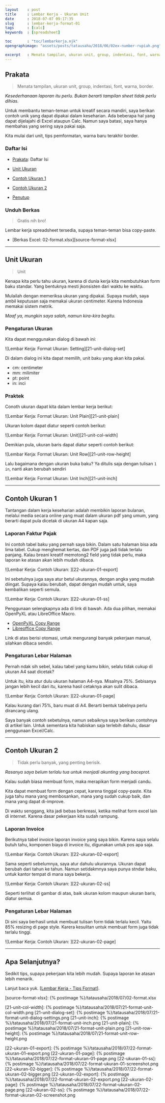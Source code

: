 ```yaml
---
layout    : post
title     : Lembar Kerja - Ukuran Unit
date      : 2018-07-07 09:17:35
slug      : lembar-kerja-format-01
tags      : [calc]
keywords  : [spreadsheet]

toc       : "toc/lembarkerja.njk"
opengraphimage: "assets/posts/tatausaha/2018/06/02ex-number-rupiah.png"

excerpt   : Menata tampilan, ukuran unit, group, indentasi, font, warna, border.
---
```


<a name="prakata"></a>

## Prakata

> Menata tampilan, ukuran unit, group, indentasi, font, warna, border.

_Kesederhanaan laporan itu perlu._
_Bukan berarti tampilan sheet tidak perlu dihias._

Untuk membantu teman-teman untuk kreatif secara mandiri,
saya berikan contoh unik yang dapat dipakai dalam keseharian.
Ada beberapa hal yang dapat dijelajahi di Excel ataupun Calc.
Namun saya batasi, saya hanya membahas yang sering saya pakai saja.

Kita mulai dari unit, tips pemformatan, warna baru terakhir border.

### Daftar Isi

* [Prakata](#prakata): Daftar Isi

* [Unit Ukuran](#unit)

* [Contoh Ukuran 1](#contoh)

* [Contoh Ukuran 2](#contoh)

* [Penutup](#penutup)

### Unduh Berkas

> Gratis nih bro!

Lembar kerja spreadsheet tersedia,
supaya teman-teman bisa copy-paste.

* [Berkas Excel: 02-format.xlsx][source-format-xlsx]

-- -- --

<a name="ukuran"></a>

## Unit Ukuran

> Unit

Kenapa kita perlu tahu ukuran,
karena di dunia kerja kita membutuhkan form baku standar.
Yang bentuknya mesti jkonsisten dari waktu ke waktu.

Mulailah dengan memeriksa ukuran yang dipakai.
Supaya mudah, saya ambil keputusan saja memakai ukuran centimeter.
Karena Indonesia memakai sistem metrik.

_Maaf ya, mungkin saya salah, namun kira-kira begitu._

### Pengaturan Ukuran

Kita dapat menggunakan dialog di bawah ini:

![Lembar Kerja: Format Ukuran: Setting][21-unit-dialog-set]

Di dalam dialog ini kita dapat memilih,
unit baku yang akan kita pakai.
* cm: centimeter
* mm: milimiter
* pt: point
* in: inci

### Praktek

Conoth ukuran dapat kita dalam lembar kerja berikut:

![Lembar Kerja: Format Ukuran: Unit Plain][21-unit-plain]

Ukuran kolom dapat diatur seperti contoh berikut:

![Lembar Kerja: Format Ukuran: Unit][21-unit-col-width]

Demikian pula, 
ukuran baris dapat diatur seperti contoh berikut:

![Lembar Kerja: Format Ukuran: Unit Row][21-unit-row-height]

Lalu bagaimana dengan ukuran buka baku?
Ya ditulis saja dengan tulisan `1 in`,
nanti akan berubah sendiri

![Lembar Kerja: Format Ukuran: Unit Inch][21-unit-inch]

-- -- --

<a name="contoh1"></a>

## Contoh Ukuran 1

Tantangan dalam kerja keseharian adalah membikin laporan bulanan,
melalui media secara online yang muat dalam ukuran pdf yang umum,
yang berarti dapat pula dicetak di ukuran A4 kapan saja.

### Laporan Faktur Pajak

Ini contoh tabel baku yang pernah saya bikin.
Dalam satu halaman bisa ada lima tabel.
Cukup menghemat kertas, dan PDF juga jadi tidak terlalu panjang.
Kalau breani kreatif memotong2 field yang tidak perlu,
maka laporan ke atasan akan lebih mudah dibaca.

![Lembar Kerja: Contoh Ukuran: ][22-ukuran-01-export]

Ini sebetulnya juga saya atur betul ukurannya,
dengan angka yang mudah diingat.
Supaya kalau berubah, dapat dengan mudah untuk,
saya kembalikan seperti semula.

![Lembar Kerja: Contoh Ukuran: ][22-ukuran-01-ss]

Penggunaan selengkapnya ada di link di bawah.
Ada dua pilihan, memakai OpenPyXL atau LibreOffice Macro.

* [OpenPyXL Copy Range][openpyxl-copy]
* [Libreoffice Copy Range][libreoffice-copy]

Link di atas berisi otomasi,
untuk mengurangi banyak pekerjaan manual,
silahkan dibaca sendiri.

### Pengaturan Lebar Halaman

Pernah ndak sih sebel, kalau tabel yang kamu bikin, 
selalu tidak cukup di ukuran A4 saat dicetak?

Untuk itu, kita atur dulu ukuran halaman A4-nya.
Misalnya 75%. Sebisanya jangan lebih kecil dari itu,
karena hasil cetaknya akan sulit dibaca.

![Lembar Kerja: Contoh Ukuran: ][22-ukuran-01-page]

Kalau kurang dari 75%, baru muat di A4.
Berarti bentuk tabelnya perlu dirancang ulang.

Saya banyak contoh sebetulnya,
namun sebaiknya saya berikan contohnya di artikel lain.
Untuk sementara kita habiskan saja terlebih dahulu,
dasar penggunaan Excel/Calc.

-- -- --

<a name="contoh2"></a>

## Contoh Ukuran 2

> Tidak perlu banyak, yang penting berisik.

_Rasanya saya belum terlalu tua untuk menjadi akunting yang baceprot._

Kalau sudah biasa membuat form,
maka merapikan form menjadi candu.

Kita dapat membuat form dengan cepat,
karena tinggal copy-paste.
Kita juga tahu mana yang membosankan,
mana yang sudah cukup baik,
dan mana yang dapat di-improve.

Di waktu senggang, kita jadi bebas berkreasi,
ketika melihat form excel lain di internet.
Karena dasar pekerjaan kita sudah rampung.

### Laporan Invoice

Berikutnya tabel invoice laporan invoice yang saya bikin.
Karena saya selalu butuh tahu, komponen biaya di invoice itu,
digunakan untuk pos apa saja.

![Lembar Kerja: Contoh Ukuran: ][22-ukuran-02-export]

Sama seperti sebelumnya, saya atur dahulu ukurannya.
Ukuran dapat berubah dari tahun ke tahun.
Namun setidakmnya saya punya stndar baku,
untuk kantor tempat di mana saya bekerja.

![Lembar Kerja: Contoh Ukuran: ][22-ukuran-02-ss]

Seperti terlihat di gambar di atas,
baik ukuran kolom maupun ukuran baris, diatur semua.

### Pengaturan Lebar Halaman

Di sini saya berhasil untuk membuat tulisan form tidak terlalu kecil.
Yaitu 85% resizing di page style.
Karera kesulitan untuk membuat form juga tidak terlalu tinggi.

![Lembar Kerja: Contoh Ukuran: ][22-ukuran-02-page]

-- -- --

<a name="selanjutnya"></a>

## Apa Selanjutnya?

Sedikit tips, supaya pekerjaan kita lebih mudah.
Supaya laporan ke atasan lebih menarik.

Lanjut baca yuk. 
[[Lembar Kerja - Tips Format][local-whats-next]].

[//]: <> ( -- -- -- links below -- -- -- )

[local-whats-next]:     /tatausaha/2018/07/09/lembar-kerja-format-02.html

[source-format-xlsx]:   {% postimage %}/tatausaha/2018/07/02-format.xlsx

[openpyxl-copy]:        https://epsi.bitbucket.io/automation/2022/09/11/python-excel-copy-range/
[libreoffice-copy]:     https://epsi.bitbucket.io/automation/2022/09/21/python-libreoffice-copy-range/

[21-unit-col-width]:    {% postimage %}/tatausaha/2018/07/21-format-unit-col-width.png
[21-unit-dialog-set]:   {% postimage %}/tatausaha/2018/07/21-format-unit-dialog-settings.png
[21-unit-inch]:         {% postimage %}/tatausaha/2018/07/21-format-unit-inch.png
[21-unit-plain]:        {% postimage %}/tatausaha/2018/07/21-format-unit-plain.png
[21-unit-row-height]:   {% postimage %}/tatausaha/2018/07/21-format-unit-row-height.png

[22-ukuran-01-export]:  {% postimage %}/tatausaha/2018/07/22-format-ukuran-01-export.png
[22-ukuran-01-page]:    {% postimage %}/tatausaha/2018/07/22-format-ukuran-01-page.png
[22-ukuran-01-ss]:      {% postimage %}/tatausaha/2018/07/22-format-ukuran-01-screenshot.png
[22-ukuran-02-bigger]:  {% postimage %}/tatausaha/2018/07/22-format-ukuran-02-bigger.png
[22-ukuran-02-export]:  {% postimage %}/tatausaha/2018/07/22-format-ukuran-02-export.png
[22-ukuran-02-page]:    {% postimage %}/tatausaha/2018/07/22-format-ukuran-02-page.png
[22-ukuran-02-ss]:      {% postimage %}/tatausaha/2018/07/22-format-ukuran-02-screenshot.png
